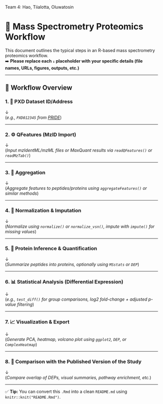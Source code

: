 Team 4: Hao, Tiialotta, Oluwatosin

# 🧬 Mass Spectrometry Proteomics Workflow

This document outlines the typical steps in an R-based mass spectrometry proteomics workflow.  
➡️ **Please replace each `↓` placeholder with your specific details (file names, URLs, figures, outputs, etc.)**

---

## 🔁 Workflow Overview

### 1. 📁 PXD Dataset ID/Address  
↓  
(*e.g., `PXD012345` from [PRIDE](https://www.ebi.ac.uk/pride/)*)

---

### 2. ⚙️ QFeatures (MzID Import)  
↓  
(*Input mzIdentML/mzML files or MaxQuant results via `readQFeatures()` or `readMzTab()`*)

---

### 3. 🔄 Aggregation  
↓  
(*Aggregate features to peptides/proteins using `aggregateFeatures()` or similar methods*)

---

### 4. 🧼 Normalization & Imputation  
↓  
(*Normalize using `normalize()` or `normalize_vsn()`, impute with `impute()` for missing values*)

---

### 5. 🧪 Protein Inference & Quantification  
↓  
(*Summarize peptides into proteins, optionally using `MSstats` or `DEP`*)

---

### 6. 📊 Statistical Analysis (Differential Expression)  
↓  
(*e.g., `test_diff()` for group comparisons, log2 fold-change + adjusted p-value filtering*)

---

### 7. 📈 Visualization & Export  
↓  
(*Generate PCA, heatmap, volcano plot using `ggplot2`, `DEP`, or `ComplexHeatmap`*)

---

### 8. 📖 Comparison with the Published Version of the Study  
↓  
(*Compare overlap of DEPs, visual summaries, pathway enrichment, etc.*)

---

✅ **Tip:** You can convert this `.Rmd` into a clean `README.md` using `knitr::knit("README.Rmd")`.
